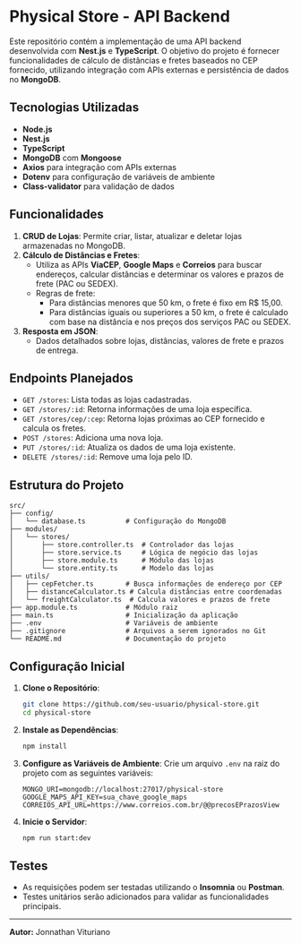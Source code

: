 # Physical Store - API Backend

Este repositório contém a implementação de uma API backend desenvolvida com **Nest.js** e **TypeScript**. O objetivo do projeto é fornecer funcionalidades de cálculo de distâncias e fretes baseados no CEP fornecido, utilizando integração com APIs externas e persistência de dados no **MongoDB**.

## Tecnologias Utilizadas

- **Node.js**
- **Nest.js**
- **TypeScript**
- **MongoDB** com **Mongoose**
- **Axios** para integração com APIs externas
- **Dotenv** para configuração de variáveis de ambiente
- **Class-validator** para validação de dados

## Funcionalidades

1. **CRUD de Lojas**: Permite criar, listar, atualizar e deletar lojas armazenadas no MongoDB.
2. **Cálculo de Distâncias e Fretes**:
   - Utiliza as APIs **ViaCEP**, **Google Maps** e **Correios** para buscar endereços, calcular distâncias e determinar os valores e prazos de frete (PAC ou SEDEX).
   - Regras de frete:
     - Para distâncias menores que 50 km, o frete é fixo em R\$ 15,00.
     - Para distâncias iguais ou superiores a 50 km, o frete é calculado com base na distância e nos preços dos serviços PAC ou SEDEX.
3. **Resposta em JSON**:
   - Dados detalhados sobre lojas, distâncias, valores de frete e prazos de entrega.

## Endpoints Planejados

- `GET /stores`: Lista todas as lojas cadastradas.
- `GET /stores/:id`: Retorna informações de uma loja específica.
- `GET /stores/cep/:cep`: Retorna lojas próximas ao CEP fornecido e calcula os fretes.
- `POST /stores`: Adiciona uma nova loja.
- `PUT /stores/:id`: Atualiza os dados de uma loja existente.
- `DELETE /stores/:id`: Remove uma loja pelo ID.

## Estrutura do Projeto

```
src/
├── config/
│   └── database.ts          # Configuração do MongoDB
├── modules/
│   └── stores/
│       ├── store.controller.ts  # Controlador das lojas
│       ├── store.service.ts     # Lógica de negócio das lojas
│       ├── store.module.ts      # Módulo das lojas
│       └── store.entity.ts      # Modelo das lojas
├── utils/
│   ├── cepFetcher.ts        # Busca informações de endereço por CEP
│   ├── distanceCalculator.ts # Calcula distâncias entre coordenadas
│   └── freightCalculator.ts  # Calcula valores e prazos de frete
├── app.module.ts            # Módulo raiz
├── main.ts                  # Inicialização da aplicação
├── .env                     # Variáveis de ambiente
├── .gitignore               # Arquivos a serem ignorados no Git
└── README.md                # Documentação do projeto
```

## Configuração Inicial

1. **Clone o Repositório**:

   ```bash
   git clone https://github.com/seu-usuario/physical-store.git
   cd physical-store
   ```

2. **Instale as Dependências**:

   ```bash
   npm install
   ```

3. **Configure as Variáveis de Ambiente**:
   Crie um arquivo `.env` na raiz do projeto com as seguintes variáveis:

   ```env
   MONGO_URI=mongodb://localhost:27017/physical-store
   GOOGLE_MAPS_API_KEY=sua_chave_google_maps
   CORREIOS_API_URL=https://www.correios.com.br/@@precosEPrazosView
   ```

4. **Inicie o Servidor**:

   ```bash
   npm run start:dev
   ```

## Testes

- As requisições podem ser testadas utilizando o **Insomnia** ou **Postman**.
- Testes unitários serão adicionados para validar as funcionalidades principais.

---

**Autor:** Jonnathan Vituriano